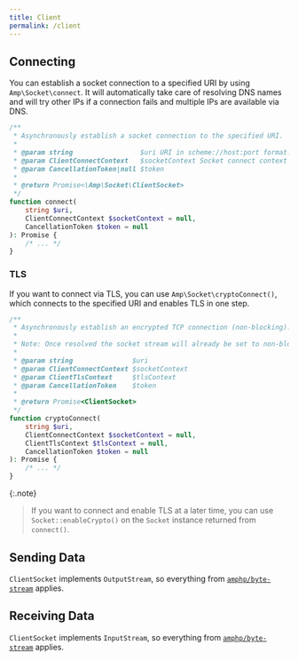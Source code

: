```yaml
---
title: Client
permalink: /client
---
```

## Connecting

You can establish a socket connection to a specified URI by using `Amp\Socket\connect`. It will automatically take care of resolving DNS names and will try other IPs if a connection fails and multiple IPs are available via DNS.

```php
/**
 * Asynchronously establish a socket connection to the specified URI.
 *
 * @param string                 $uri URI in scheme://host:port format. TCP is assumed if no scheme is present.
 * @param ClientConnectContext   $socketContext Socket connect context to use when connecting.
 * @param CancellationToken|null $token
 *
 * @return Promise<\Amp\Socket\ClientSocket>
 */
function connect(
    string $uri,
    ClientConnectContext $socketContext = null,
    CancellationToken $token = null
): Promise {
    /* ... */
}
```

### TLS

If you want to connect via TLS, you can use `Amp\Socket\cryptoConnect()`, which connects to the specified URI and enables TLS in one step.

```php
/**
 * Asynchronously establish an encrypted TCP connection (non-blocking).
 *
 * Note: Once resolved the socket stream will already be set to non-blocking mode.
 *
 * @param string               $uri
 * @param ClientConnectContext $socketContext
 * @param ClientTlsContext     $tlsContext
 * @param CancellationToken    $token
 *
 * @return Promise<ClientSocket>
 */
function cryptoConnect(
    string $uri,
    ClientConnectContext $socketContext = null,
    ClientTlsContext $tlsContext = null,
    CancellationToken $token = null
): Promise {
    /* ... */
}
```

{:.note}
> If you want to connect and enable TLS at a later time, you can use `Socket::enableCrypto()` on the `Socket` instance returned from `connect()`.

## Sending Data

`ClientSocket` implements `OutputStream`, so everything from [`amphp/byte-stream`](https://amphp.org/byte-stream/#outputstream) applies.

## Receiving Data

`ClientSocket` implements `InputStream`, so everything from [`amphp/byte-stream`](https://amphp.org/byte-stream/#inputstream) applies.
